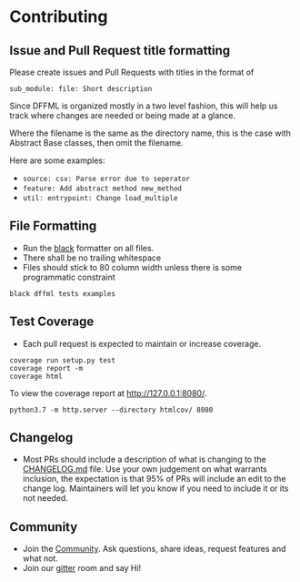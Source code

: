 # Contributing

## Issue and Pull Request title formatting

Please create issues and Pull Requests with titles in the format of

`sub_module: file: Short description`

Since DFFML is organized mostly in a two level fashion, this will help us track
where changes are needed or being made at a glance.

Where the filename is the same as the directory name, this is the case with
Abstract Base classes, then omit the filename.

Here are some examples:

- `source: csv: Parse error due to seperator`
- `feature: Add abstract method new_method`
- `util: entrypoint: Change load_multiple`

## File Formatting

- Run the [black](https://github.com/python/black) formatter on all files.
- There shall be no trailing whitespace
- Files should stick to 80 column width unless there is some programmatic
  constraint

```console
black dffml tests examples
```

## Test Coverage

- Each pull request is expected to maintain or increase coverage.

```console
coverage run setup.py test
coverage report -m
coverage html
```

To view the coverage report at http://127.0.0.1:8080/.

```console
python3.7 -m http.server --directory htmlcov/ 8080
```

## Changelog

- Most PRs should include a description of what is changing to the
  [CHANGELOG.md](CHANGELOG.md) file. Use your own judgement on what warrants
  inclusion, the expectation is that 95% of PRs will include an edit to the
  change log. Maintainers will let you know if you need to include it or its not
  needed.

## Community

- Join the [Community](https://intel.github.io/dffml/community.html). Ask questions, share ideas, request features and what not.
- Join our [gitter](https://gitter.im/dffml/community) room and say Hi!
